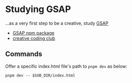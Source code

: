 # Studying GSAP

...as a very first step to be a creative, study [GSAP](https://gsap.com/)

- [GSAP npm package](https://www.npmjs.com/package/gsap)
- [creative coding club](https://www.creativecodingclub.com/enrollments)

## Commands

Offer a specific index.html file's path to `pnpm dev` as below:

```
pnpm dev -- $SUB_DIR/index.html
```
